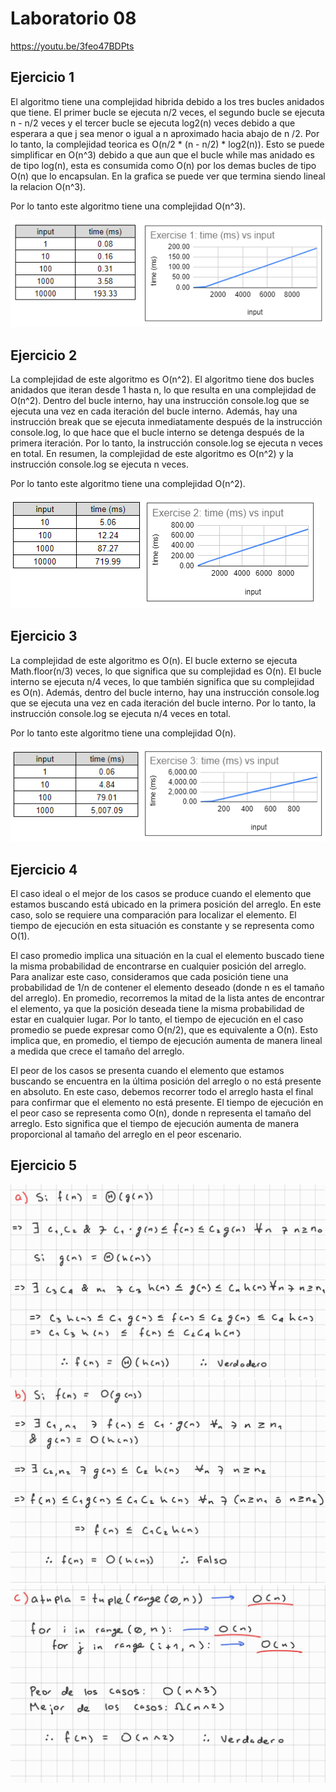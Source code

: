# Laboratorio 08
https://youtu.be/3feo47BDPts
## Ejercicio 1
El algoritmo tiene una complejidad hibrida debido a los tres bucles anidados que tiene. El primer bucle se ejecuta n/2 veces, el segundo bucle se ejecuta n - n/2 veces y el tercer bucle se ejecuta log2(n) veces debido a que esperara a que j sea menor o igual a n aproximado hacia abajo de n /2. Por lo tanto, la complejidad teorica es O(n/2 * (n - n/2) * log2(n)). Esto se puede simplificar en O(n^3) debido a que aun que el bucle while mas anidado es de tipo log(n), esta es consumida como O(n) por los demas bucles de tipo O(n) que lo encapsulan. En la grafica se puede ver que termina siendo lineal la relacion O(n^3).

Por lo tanto este algoritmo tiene una complejidad O(n^3).

![](https://github.com/JDgomez2002/lab08-CC2019/blob/main/assets/Ex1.png?raw=true)

## Ejercicio 2
La complejidad de este algoritmo es O(n^2). El algoritmo tiene dos bucles anidados que iteran desde 1 hasta n, lo que resulta en una complejidad de O(n^2). Dentro del bucle interno, hay una instrucción console.log que se ejecuta una vez en cada iteración del bucle interno. Además, hay una instrucción break que se ejecuta inmediatamente después de la instrucción console.log, lo que hace que el bucle interno se detenga después de la primera iteración. Por lo tanto, la instrucción console.log se ejecuta n veces en total. En resumen, la complejidad de este algoritmo es O(n^2) y la instrucción console.log se ejecuta n veces.

Por lo tanto este algoritmo tiene una complejidad O(n^2).

![](https://github.com/JDgomez2002/lab08-CC2019/blob/main/assets/Ex2.png?raw=true)

## Ejercicio 3
La complejidad de este algoritmo es O(n). El bucle externo se ejecuta Math.floor(n/3) veces, lo que significa que su complejidad es O(n). El bucle interno se ejecuta n/4 veces, lo que también significa que su complejidad es O(n). Además, dentro del bucle interno, hay una instrucción console.log que se ejecuta una vez en cada iteración del bucle interno. Por lo tanto, la instrucción console.log se ejecuta n/4 veces en total.

Por lo tanto este algoritmo tiene una complejidad O(n).

![](https://github.com/JDgomez2002/lab08-CC2019/blob/main/assets/Ex3.png?raw=true)

## Ejercicio 4
El caso ideal o el mejor de los casos se produce cuando el elemento que estamos buscando está ubicado en la primera posición del arreglo. En este caso, solo se requiere una comparación para localizar el elemento. El tiempo de ejecución en esta situación es constante y se representa como O(1).

El caso promedio implica una situación en la cual el elemento buscado tiene la misma probabilidad de encontrarse en cualquier posición del arreglo. Para analizar este caso, consideramos que cada posición tiene una probabilidad de 1/n de contener el elemento deseado (donde n es el tamaño del arreglo). En promedio, recorremos la mitad de la lista antes de encontrar el elemento, ya que la posición deseada tiene la misma probabilidad de estar en cualquier lugar. Por lo tanto, el tiempo de ejecución en el caso promedio se puede expresar como O(n/2), que es equivalente a O(n). Esto implica que, en promedio, el tiempo de ejecución aumenta de manera lineal a medida que crece el tamaño del arreglo.

El peor de los casos se presenta cuando el elemento que estamos buscando se encuentra en la última posición del arreglo o no está presente en absoluto. En este caso, debemos recorrer todo el arreglo hasta el final para confirmar que el elemento no está presente. El tiempo de ejecución en el peor caso se representa como O(n), donde n representa el tamaño del arreglo. Esto significa que el tiempo de ejecución aumenta de manera proporcional al tamaño del arreglo en el peor escenario.

## Ejercicio 5
![](https://github.com/JDgomez2002/lab08-CC2019/blob/main/assets/Ex5a.jpg?raw=true)
![](https://github.com/JDgomez2002/lab08-CC2019/blob/main/assets/Ex5b.jpg?raw=true)
![](https://github.com/JDgomez2002/lab08-CC2019/blob/main/assets/Ex5c.jpg?raw=true)
